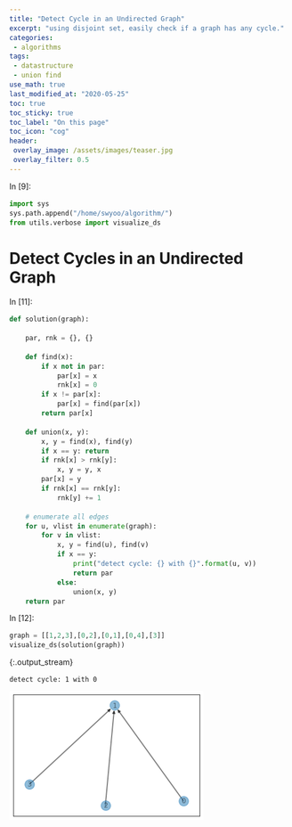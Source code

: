 ```yaml
---
title: "Detect Cycle in an Undirected Graph"
excerpt: "using disjoint set, easily check if a graph has any cycle."
categories:
 - algorithms
tags:
 - datastructure
 - union find
use_math: true
last_modified_at: "2020-05-25"
toc: true
toc_sticky: true
toc_label: "On this page"
toc_icon: "cog"
header:
 overlay_image: /assets/images/teaser.jpg
 overlay_filter: 0.5
---
```


<div class="prompt input_prompt">
In&nbsp;[9]:
</div>

<div class="input_area" markdown="1">

```python
import sys
sys.path.append("/home/swyoo/algorithm/")
from utils.verbose import visualize_ds
```

</div>

# Detect Cycles in an Undirected Graph

<div class="prompt input_prompt">
In&nbsp;[11]:
</div>

<div class="input_area" markdown="1">

```python
def solution(graph):

    par, rnk = {}, {}

    def find(x):
        if x not in par:
            par[x] = x
            rnk[x] = 0
        if x != par[x]:
            par[x] = find(par[x])
        return par[x]

    def union(x, y):
        x, y = find(x), find(y)
        if x == y: return
        if rnk[x] > rnk[y]:
            x, y = y, x
        par[x] = y
        if rnk[x] == rnk[y]:
            rnk[y] += 1

    # enumerate all edges
    for u, vlist in enumerate(graph):
        for v in vlist:
            x, y = find(u), find(v)
            if x == y:
                print("detect cycle: {} with {}".format(u, v))
                return par
            else:
                union(x, y)
    return par
```

</div>

<div class="prompt input_prompt">
In&nbsp;[12]:
</div>

<div class="input_area" markdown="1">

```python
graph = [[1,2,3],[0,2],[0,1],[0,4],[3]]
visualize_ds(solution(graph))
```

</div>

{:.output_stream}

```
detect cycle: 1 with 0

```


![png](/assets/images/DetectCycleinUndirectedGraph_files/DetectCycleinUndirectedGraph_3_1.png)

